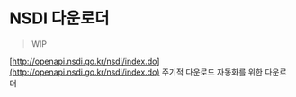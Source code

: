 # NSDI 다운로더

> WIP

[http://openapi.nsdi.go.kr/nsdi/index.do](http://openapi.nsdi.go.kr/nsdi/index.do)
주기적 다운로드 자동화를 위한 다운로더
